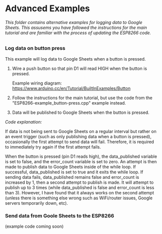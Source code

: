 # Advanced Examples

###### This folder contains alternative examples for logging data to Google Sheets. This assusems you have followed the instructions for the main tutorial and are familiar with the process of updating the ESP8266 code.

### Log data on button press

This example will log data to Google Sheets when a button is pressed.

1. Wire a push button so that pin D1 will read HIGH when the button is pressed.

   Example wiring diagram:    https://www.arduino.cc/en/Tutorial/BuiltInExamples/Button
  
2. Follow the instructions for the main tutorial, but use the code from the "ESP8266-example_button-press.cpp" example instead.
3. Data will be published to Google Sheets when the button is pressed.

*Code explanation:*

If data is not being sent to Google Sheets on a regular interval but rather on an event trigger (such as only publishing data when a button is pressed), occasionally the first attempt to send data will fail. Therefore, it is required to immediately try again if the first attempt fails. 

When the button is pressed (pin D1 reads high), the data_published variable is set to false, and the error_count variable is set to zero. An attempt is then made to publish data to Google Sheets inside of the while loop. If successful, data_published is set to true and it exits the while loop. If sending data fails, data_published remains false and error_count is increased by 1, then a second attempt to publish is made. It will attempt to publish up to 3 times (while data_published is false and error_count is less than 3). However, I have found that it always works on the second attempt (unless there is something else wrong such as WiFi/router issues, Google servers temporarily down, etc).
  

### Send data from Goole Sheets to the ESP8266

(example code coming soon)

